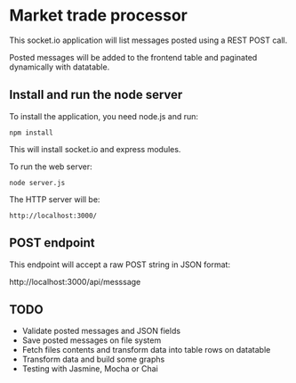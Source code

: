 Market trade processor
=============================

This socket.io application will list messages posted using a REST POST call.

Posted messages will be added to the frontend table and paginated dynamically with datatable.

Install and run the node server 
---------------------------------

To install the application, you need node.js and run:

	npm install

This will install socket.io and express modules.

To run the web server:

	node server.js

The HTTP server will be:

	http://localhost:3000/

POST endpoint
-----------------------------

This endpoint will accept a raw POST string in JSON format:

http://localhost:3000/api/messsage

TODO
-----------------------------

- Validate posted messages and JSON fields
- Save posted messages on file system
- Fetch files contents and transform data into table rows on datatable
- Transform data and build some graphs
- Testing with Jasmine, Mocha or Chai
